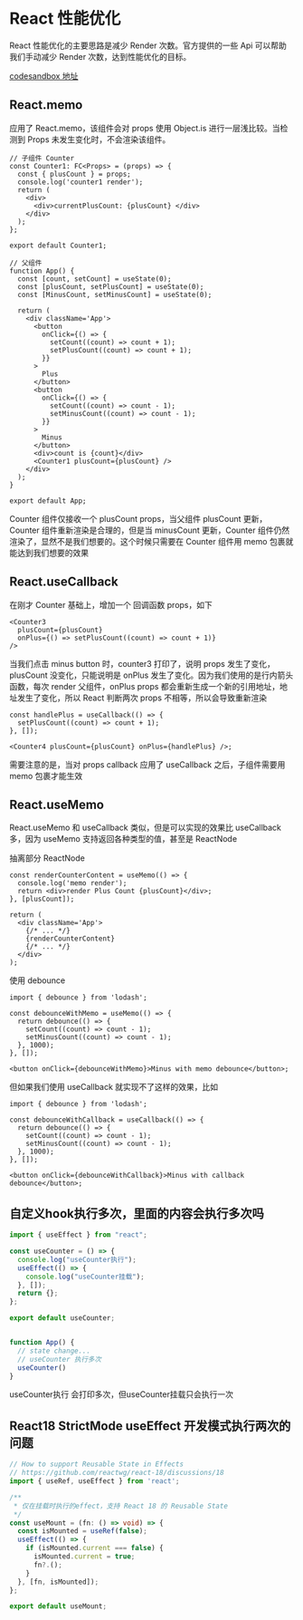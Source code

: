 # React 性能优化

React 性能优化的主要思路是减少 Render 次数。官方提供的一些 Api 可以帮助我们手动减少 Render 次数，达到性能优化的目标。

[codesandbox 地址](https://codesandbox.io/p/sandbox/reactxing-neng-you-hua-mfrznd)

## React.memo

应用了 React.memo，该组件会对 props 使用 Object.is 进行一层浅比较。当检测到 Props 未发生变化时，不会渲染该组件。

```tsx
// 子组件 Counter
const Counter1: FC<Props> = (props) => {
  const { plusCount } = props;
  console.log('counter1 render');
  return (
    <div>
      <div>currentPlusCount: {plusCount} </div>
    </div>
  );
};

export default Counter1;

// 父组件
function App() {
  const [count, setCount] = useState(0);
  const [plusCount, setPlusCount] = useState(0);
  const [MinusCount, setMinusCount] = useState(0);

  return (
    <div className='App'>
      <button
        onClick={() => {
          setCount((count) => count + 1);
          setPlusCount((count) => count + 1);
        }}
      >
        Plus
      </button>
      <button
        onClick={() => {
          setCount((count) => count - 1);
          setMinusCount((count) => count - 1);
        }}
      >
        Minus
      </button>
      <div>count is {count}</div>
      <Counter1 plusCount={plusCount} />
    </div>
  );
}

export default App;
```

Counter 组件仅接收一个 plusCount props，当父组件 plusCount 更新，Counter 组件重新渲染是合理的，但是当 minusCount 更新，Counter 组件仍然渲染了，显然不是我们想要的。这个时候只需要在 Counter 组件用 memo 包裹就能达到我们想要的效果

## React.useCallback

在刚才 Counter 基础上，增加一个 回调函数 props，如下

```tsx
<Counter3
  plusCount={plusCount}
  onPlus={() => setPlusCount((count) => count + 1)}
/>
```

当我们点击 minus button 时，counter3 打印了，说明 props 发生了变化，plusCount 没变化，只能说明是 onPlus 发生了变化。因为我们使用的是行内箭头函数，每次 render 父组件，onPlus props 都会重新生成一个新的引用地址，地址发生了变化，所以 React 判断两次 props 不相等，所以会导致重新渲染

```tsx
const handlePlus = useCallback(() => {
  setPlusCount((count) => count + 1);
}, []);

<Counter4 plusCount={plusCount} onPlus={handlePlus} />;
```

需要注意的是，当对 props callback 应用了 useCallback 之后，子组件需要用 memo 包裹才能生效

## React.useMemo

React.useMemo 和 useCallback 类似，但是可以实现的效果比 useCallback 多，因为 useMemo 支持返回各种类型的值，甚至是 ReactNode

抽离部分 ReactNode

```tsx
const renderCounterContent = useMemo(() => {
  console.log('memo render');
  return <div>render Plus Count {plusCount}</div>;
}, [plusCount]);

return (
  <div className='App'>
    {/* ... */}
    {renderCounterContent}
    {/* ... */}
  </div>
);
```

使用 debounce

```tsx
import { debounce } from 'lodash';

const debounceWithMemo = useMemo(() => {
  return debounce(() => {
    setCount((count) => count - 1);
    setMinusCount((count) => count - 1);
  }, 1000);
}, []);

<button onClick={debounceWithMemo}>Minus with memo debounce</button>;
```

但如果我们使用 useCallback 就实现不了这样的效果，比如

```tsx
import { debounce } from 'lodash';

const debounceWithCallback = useCallback(() => {
  return debounce(() => {
    setCount((count) => count - 1);
    setMinusCount((count) => count - 1);
  }, 1000);
}, []);

<button onClick={debounceWithCallback}>Minus with callback debounce</button>;
```

## 自定义hook执行多次，里面的内容会执行多次吗

```ts
import { useEffect } from "react";

const useCounter = () => {
  console.log("useCounter执行");
  useEffect(() => {
    console.log("useCounter挂载");
  }, []);
  return {};
};

export default useCounter;


function App() {
  // state change...
  // useCounter 执行多次
  useCounter()
}
```

useCounter执行 会打印多次，但useCounter挂载只会执行一次

## React18 StrictMode useEffect 开发模式执行两次的问题

```ts
// How to support Reusable State in Effects
// https://github.com/reactwg/react-18/discussions/18
import { useRef, useEffect } from 'react';

/**
 * 仅在挂载时执行的effect，支持 React 18 的 Reusable State
 */
const useMount = (fn: () => void) => {
  const isMounted = useRef(false);
  useEffect(() => {
    if (isMounted.current === false) {
      isMounted.current = true;
      fn?.();
    }
  }, [fn, isMounted]);
};

export default useMount;
```
